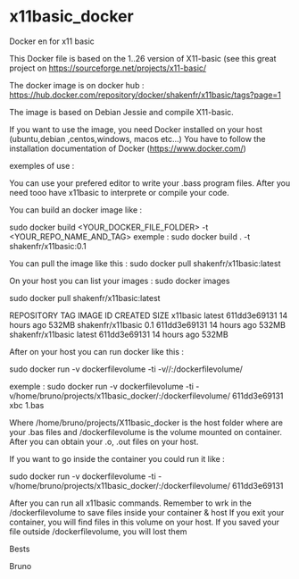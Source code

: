 # x11basic_docker
Docker en for x11 basic

This Docker file is based on the 1..26 version of X11-basic (see this great project on https://sourceforge.net/projects/x11-basic/


The docker image is on docker hub : https://hub.docker.com/repository/docker/shakenfr/x11basic/tags?page=1

The image is based on Debian Jessie and compile X11-basic.

If you want to use the image, you need Docker installed on your host (ubuntu,debian ,centos,windows, macos etc...)
You have to follow the installation documentation of Docker (https://www.docker.com/)

exemples of use :

You can use your prefered editor to write your .bass program files. After you need tooo have x11basic to interprete or compile your code.


You can build an docker image like :

sudo docker build <YOUR_DOCKER_FILE_FOLDER> -t <YOUR_REPO_NAME_AND_TAG> 
exemple : sudo docker build . -t shakenfr/x11basic:0.1

You can pull the image like this :
sudo docker pull shakenfr/x11basic:latest

On your host you can list your images :
sudo docker images

sudo docker pull shakenfr/x11basic:latest

REPOSITORY          TAG                 IMAGE ID            CREATED             SIZE
x11basic            latest              611dd3e69131        14 hours ago        532MB
shakenfr/x11basic   0.1                 611dd3e69131        14 hours ago        532MB
shakenfr/x11basic   latest              611dd3e69131        14 hours ago        532MB

After on your host you can run docker like this :

sudo docker  run -v dockerfilevolume -ti  -v/<YOUR PROGRAM FILES FOLDER ON YOUR HOST>/:/dockerfilevolume/ <YOUR DOCKER CONTAINER ID> <YOUR X11BASIC COMMAND> <YOUR FILE.bas>

exemple :
sudo docker  run -v dockerfilevolume -ti  -v/home/bruno/projects/x11basic_docker/:/dockerfilevolume/ 611dd3e69131 xbc 1.bas

Where /home/bruno/projects/X11basic_docker is the host folder where are your .bas files and /dockerfilevolume is the volume mounted on container.
After you can obtain your .o, .out files on your host.

If you want to go inside the container you could run it like :

sudo docker  run -v dockerfilevolume -ti  -v/home/bruno/projects/x11basic_docker/:/dockerfilevolume/ 611dd3e69131

After you can run all x11basic commands. Remember to wrk in the /dockerfilevolume to save files inside your container & host
If you exit your container, you will find files in this volume on your host.
If you saved your file outside /dockerfilevolume, you will lost them


Bests

Bruno









